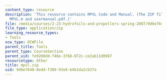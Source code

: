 ```yaml
---
content_type: resource
description: 'This resource contains MPVL Code and Manual. (The ZIP file contains:
  MPVL.m and usermanual.pdf.)'
file: /media/courses/2-23-hydrofoils-and-propellers-spring-2007/9d6e76408eddf30893e8b4b1da2cb37a_mpvl.zip
file_type: application/zip
learning_resource_types:
- Tools
ocw_type: OCWFile
parent_title: Tools
parent_type: CourseSection
parent_uid: fe9208dd-f46e-3768-072c-ce2ab11d0987
resourcetype: Other
title: mpvl.zip
uid: 9d6e7640-8edd-f308-93e8-b4b1da2cb37a
---
```

